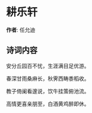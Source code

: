 # 耕乐轩

**作者**: 任允迪

## 诗词内容

安分丘园百不忧，生涯满目足优游。

春深甘雨桑麻长，秋霁西畴黍稻收。

教子倚阑看邃说，饮牛挂策俯池流。

高情更喜亲朋至，白酒黄鸡醉即休。


